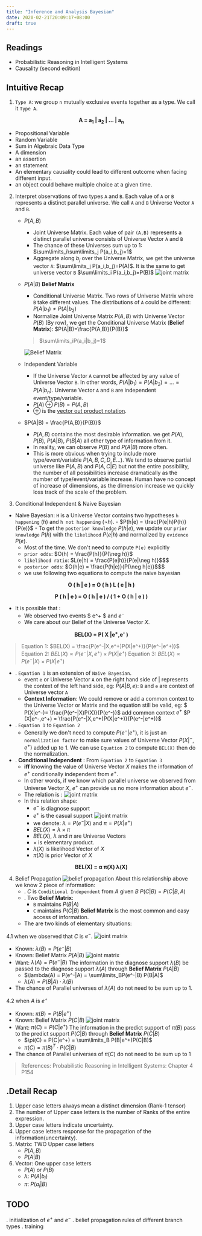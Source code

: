 ```yaml
---
title: "Inference and Analysis Bayesian"
date: 2020-02-21T20:09:17+08:00
draft: true
---
```

## Readings
- Probabilistic Reasoning in Intelligent Systems 
- Causality (second edition) 

## Intuitive Recap
1. `Type A`: we group `n` mutually exclusive  events together as a type. We call it `Type A`.
<p style="text-align: center;"> <b>  A = a<sub>1</sub> | a<sub>2</sub> | ... | a<sub>n<sub></b></p>

   - Propositional Variable
   - Random Variable
   - Sum in Algebraic Data Type
   - A dimension 
   - an assertion 
   - an statement 
   - An elementary causality could lead to different outcome when facing different input.
   - an object could behave multiple choice at a given time. 
2. Interpret observations of two types `A` and `B`. 
Each value of `A` or `B` represents a distinct parallel universe. We call `A` and `B` Universe Vector `A` and `B`.

    - $P(A,B)$
        - Joint Universe Matrix. Each value of pair `(A,B)` represents a distinct parallel universe consists of Universe Vector `A` and `B`
        - The chance of these Universes sum up to 1: $\sum\limits_i\sum\limits_j P(a_i,b_j)=1$
        - Aggregate along $b_j$ over the Universe Matrix, we get the universe vector `A`: $\sum\limits_j P(a_i,b_j)=P(A)$. It is the same to get universe vector `B` $\sum\limits_i P(a_i,b_j)=P(B)$
        ![joint matrix](../imgs/jointmatrix.jpg)

    - $P(A|B)$ **Belief Matrix**
        - Conditional Universe Matrix. Two rows of Universe Matrix where `B` take different values. The distributions of `A` could be different: $P(A|b_1) \neq P(A|b_2)$
        - Normalize Joint Universe Matrix $P(A,B)$ with Universe Vector $P(B)$ (By row), we get the Conditional Universe Matrix (**Belief Matrix**): $P(A|B)=\frac{P(A,B)}{P(B)}$
        >$\sum\limits_iP(a_i|b_j)=1$ 
        
        ![Belief Matrix](../imgs/conditionalmatrix.jpg)

    - Independent Variable
        - If the Universe Vector `A` cannot be affected by any value of Universe Vector `B`. In other words, $P(A|b_1) = P(A|b_2) = ...=P(A|b_n)$. Universe Vector `A` and `B` are independent event/type/variable. 
        - $P(A) \oplus P(B) = P(A,B)$
        - $\oplus$ is the [vector out product notation](https://en.wikipedia.org/wiki/Outer_product).
    - $P(A|B) = \frac{P(A,B)}{P(B)}$
        - $P(A,B)$ contains the most desirable information. we get $P(A)$, $P(B)$, $P(A|B)$, $P(B|A)$ all other type of information from it. 
        - In reality, we can observe $P(B)$ and $P(A|B)$ more often.
        - This is more obvious when trying to include more type/event/variable $P(A,B,C,D,E...)$. We tend to observe partial universe like $P(A,B)$ and $P(A,C|E)$ but not the entire possibility, the number of all possibilities increase dramatically as the number of type/event/variable increase. Human have no concept of increase of dimensions, as the dimension increase we quickly loss track of the scale of the problem.

3. Conditional Independent & Naive Bayesian 
  - Naive Bayesian: 
    `H` is a Universe Vector contains two hypotheses `h happening` ($h$) and `h not happening` ($\neg h$).
        - $P(h|e) = \frac{P(e|h)P(h)}{P(e)}$
        - To get the `posterior knowledge` $P(h|e)$, we update our `prior knowledge` $P(h)$ with the `likelihood` $P(e|h)$ and normalized by `evidence` $P(e)$.
    - Most of the time. We don't need to compute `P(e)` explicitly
    - `prior odds`: $O(h) = \frac{P(h)}{P(\neg h)}$
    - `likelihood ratio`: $L(e|h) = \frac{P(e|h)}{P(e|\neg h)}$$$
    - `posterior odds`: $O(h|e) = \frac{P(h|e)}{P(\neg h|e)}$$$
    - we use following two equations to compute the naive bayesian 
<p style="text-align: center;"> <b>O ( h | e ) = O ( h )  L ( e | h ) </b></p>
<p style="text-align: center;"> <b>P ( h | e ) = O ( h | e ) / (  1 + O ( h | e )  )  </b></p>   



   - It is possible that :
       - We observed two events $ e^+ $ and $e^-$
       - We care about our Belief of the Universe Vector $X$.
<p style="text-align: center;"> <b>BEL(X) = P( X |e<sup>+</sup>,e<sup>-</sup> )</b></p>   

   > Equation 1:  $BEL(X) = \frac{P(e^-|X,e^+)P(X|e^+)}{P(e^-|e^+)}$
   > Equation 2:  $BEL(X) \propto P(e^-|X,e^+) \times P(X|e^+)$
   > Equation 3:  $BEL(X) \propto P(e^-|X) \times P(X|e^+)$
   
  - . `Equation 1` is an extension of `Naive Bayesian`. 
    - event `e` or Universe Vector `A` on the right hand side of $|$ represents the context of the left hand side, eg:
    $P(A|B,e)$: `B` and `e` are context of Universe vector `A`
    - **Context Information**: We could remove or add a common context to the Universe Vector or Matrix  and the equation still be valid, eg:
        $ P(X|e^-)= \frac{P(e^-|X)P(X)}{P(e^-)}$ 
        add common context $e^+$
        $P (X|e^-,e^+) = \frac{P(e^-|X,e^+)P(X|e^+)}{P(e^-|e^+)}$
  - . `Equation 1` to `Equation 2`
       - Generally we don't need to compute $P(e^-|e^+)$, it is just an `normalization factor` to make sure values of Universe Vector $P(X|^-,e^+)$ added up to 1. We can use `Equation 2` to compute `BEL(X)` then do the normalization.
  - . **Conditional Independent** : From `Equation 2` to `Equation 3`
       - **iff** knowing the value of Universe Vector $X$ makes the information of $e^+$ conditionally independent from $e^+$. 
       - In other words, if we know which parallel universe we observed from Universe Vector $X$, $e^+$ can provide us no more information about $e^-$.
       - The relation is :
        ![joint matrix](../imgs/conditionaldependency.jpg)
       - In this relation shape:
            - $e^-$ is diagnose support 
            - $e^+$ is the casual support 
    ![joint matrix](../imgs/predict&diagnose.jpg)
            - we denote: $\lambda= P(e^-|X)$ and $\pi=P(X|e^+)$
            - $BEL(X) = \lambda \times \pi$
            - $BEL(X)$, $\lambda$ and $\pi$ are Universe Vectors 
            - $\times$ is elementary product. 
            - $\lambda(X)$ is likelihood Vector of $X$
            - $\pi(X)$ is prior Vector of $X$


<p style="text-align: center;"> <b>BEL(X) = &alpha; &pi;(X) &lambda;(X) </b></p>   

4. Belief Propagation
    ![belief propagation](../imgs/beliefpropagation.jpg)
    About this relationship above we know 2 piece of information:
    - . $C$ is `Conditional Independent` from $A$ given $B$
        $P(C|B) = P(C|B,A)$
    - . Two **Belief Matrix**:
        - `B` maintains $P(B|A)$ 
        - `C` maintains $P(C|B)$ 
        **Belief Matrix** is the most common and easy access of information.
    - The are two kinds of elementary situations:

4.1 when we observed that $C$ is $e^-$.
   ![joint matrix](../imgs/likelihood.png)
   - Known: $\lambda(B) = P(e^-|B)$
   - Known: Belief Matrix $P(A|B)$
   ![joint matrix](../imgs/beliefmatrix.jpg)
   - Want: $\lambda(A) = P(e^-|B)$
   The information in the diagnose support $\lambda(B)$ be passed to the diagnose support $\lambda(A)$ through **Belief Matrix** $P(A|B)$
        - $\lambda(A) = P(e^-|A) = \sum\limits_BP(e^-|B) P(B|A)$
        - $\lambda(A) = P(B|A) \cdot \lambda(B)$
   - The chance of Parallel universes of $\lambda(A)$ do not need to be sum up to 1.

4.2 when $A$ is $e^+$
   - Known: $\pi(B) = P(B|e^+)$
   - Known: Belief Matrix $P(C|B)$
   ![joint matrix](../imgs/beliefmatrix2.jpg)
   - Want: $\pi(C) = P(C|e^+)$
   The information in the predict support of $\pi(B)$ pass to the predict support  $P(C|B)$ through **Belief Matrix** $P(C|B)$
        - $\pi(C) = P(C|e^+) = \sum\limits_B P(B|e^+)P(C|B)$
        - $\pi(C) = \pi(B)^T \cdot P(C|B)$
   - The chance of Parallel universes of $\pi (C)$ do not need to be sum up to 1
    
>References: Probabilistic Reasoning in Intelligent Systems: Chapter 4 P154

## .Detail Recap 

1. Upper case letters always mean a distinct dimension (Rank-1 tensor)
1. The number of Upper case letters is the number of Ranks of the entire expression.
1. Upper case letters indicate uncertainty.
1. Upper case letters response for the propagation of the information(uncertainty).
1. Matrix: TWO Upper case letters 
    - $P(A,B)$ 
    - $P(A|B)$
1. Vector: One upper case letters 
    - $P(A)$ or $P(B)$
    - $\lambda$: $P(A|b_i)$ 
    - $\pi$: $P(a_i|B)$ 


## TODO 
. initialization of $e^+$ and $e^-$
. belief propagation rules of different branch types
. training 

